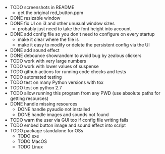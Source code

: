 - TODO screenshots in README
  - get the original red_button.ppm
- DONE resizable window
- DONE fix UI on i3 and other unusual window sizes
  - probably just need to take the font height into account
- DONE add config file so you don't need to configure on every startup
  - make it clear where the file is
  - make it easy to modify or delete the persistent config via the UI
- DONE add sound effect
- DONE debounce showrandom to avoid bug by zealous clickers
- TODO work with very large numbers
- TODO work with lower values of suspense
- TODO github actions for running code checks and tests
- TODO automated testing 
- TODO test on many Python versions with tox
- TODO test on python 2.7
- TODO allow running this program from any PWD (use absolute paths for getting resources)
- DONE handle missing resources
  - DONE handle pyaudio not installed
  - DONE handle images and sounds not found
- TODO warn the user via GUI too if config file writing fails
- TODO embed button image and sound effect into script
- TODO package standalone for OSs
	- TODO exe
	- TODO MacOS
	- TODO Linux

